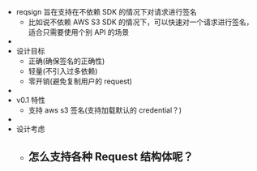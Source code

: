 - reqsign 旨在支持在不依赖 SDK 的情况下对请求进行签名
	- 比如说不依赖 AWS S3 SDK 的情况下，可以快速对一个请求进行签名，适合只需要使用个别 API 的场景
-
- 设计目标
	- 正确(确保签名的正确性)
	- 轻量(不引入过多依赖)
	- 零开销(避免复制用户的 request)
-
- v0.1 特性
	- 支持 aws s3 签名(支持加载默认的 credential？)
-
- 设计考虑
	- 怎么支持各种 Request 结构体呢？
		-